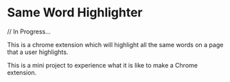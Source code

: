 # Same Word Highlighter

// In Progress...

This is a chrome extension which will highlight all the same words on a page that a user highlights.

This is a mini project to experience what it is like to make a Chrome extension.
